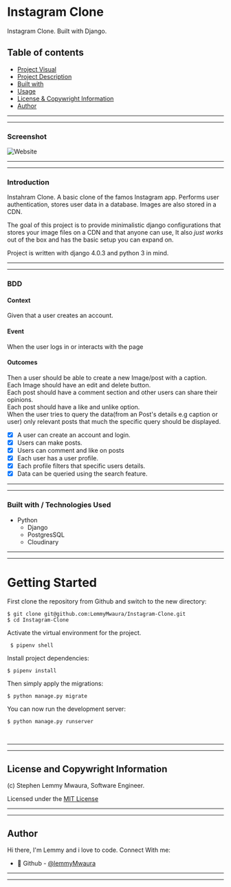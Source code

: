 # Instagram Clone
Instagram Clone. Built with Django.

## Table of contents
  <!-- - [Screenshot](#screenshot) -->
  - [Project Visual](#Screenshot)
  - [Project Description](#Project-description) 
  - [Built with](#built-with)
  - [Usage](#Getting-Started)
  - [License & Copywright Information](#License-and-Copywright-Information)
  - [Author](#author)

---
___

### Screenshot
![Website](static/images/image.png)
___
---
### Introduction
Instahram Clone.
A basic clone of the famos Instagram app. Performs user authentication, stores user data in a database. Images are also stored in a CDN.

The goal of this project is to provide minimalistic django configurations that stores your image files on a CDN and that anyone can use, It also _just works_ out of the box and has the basic setup you can expand on. 

Project is written with django 4.0.3 and python 3 in mind.

---
___

### BDD
 #### Context
  Given that a user creates an account.
 #### Event
  When the user logs in or interacts with the page
#### Outcomes
  Then a user should be able to create a new Image/post with a caption.\
  Each Image should have an edit and delete button.\
  Each post should have a comment section and other users can share their opinions.\
  Each post should have a like and unlike option.\
  When the user tries to query the data(from an Post's details e.g caption or user) only relevant posts that much the specific query should be displayed.

* [x] A user can create an account and login.
* [x] Users can make posts.
* [x] Users can comment and like on posts
* [x] Each user has a user profile.
* [x] Each profile filters that specific users details.
* [x] Data can be queried using the search feature.

---
___
### Built with / Technologies Used

- Python
    - Django
    - PostgresSQL
    - Cloudinary
---
___


# Getting Started

First clone the repository from Github and switch to the new directory:

    $ git clone git@github.com:LemmyMwaura/Instagram-Clone.git
    $ cd Instagram-Clone
    
Activate the virtual environment for the project.

     $ pipenv shell
    
Install project dependencies:

    $ pipenv install
    
    
Then simply apply the migrations:

    $ python manage.py migrate
    

You can now run the development server:

    $ python manage.py runserver

<br>

---
___

## License and Copywright Information
(c) Stephen Lemmy Mwaura, Software Engineer.

Licensed under the [MIT License](LISENCE)

---
___
## Author 
Hi there, I'm Lemmy and i love to code. Connect With me:

- 🎱 Github - [@lemmyMwaura](https://github.com/LemmyMwaura)

---
___

